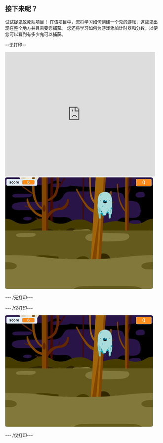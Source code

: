 ## 接下来呢？

试试[捉鬼敢死队](https://projects.raspberrypi.org/en/projects/ghostbusters?utm_source=pathway&utm_medium=whatnext&utm_campaign=projects)项目！ 在该项目中，您将学习如何创建一个鬼的游戏，这些鬼出现在整个地方并且需要您捕获。 您还将学习如何为游戏添加计时器和分数，以便您可以看到有多少鬼可以捕获。

--无打印--

<div class="scratch-preview">
  <iframe allowtransparency="true" width="485" height="402" src="https://scratch.mit.edu/projects/embed/276874679/?autostart=false" frameborder="0" scrolling="no"></iframe>
  <img src="images/ghostbusters-static.png">
</div>

\--- /无打印\---

\--- /仅打印\---

![展示](images/ghostbusters-static.png)

\--- /仅打印\---
